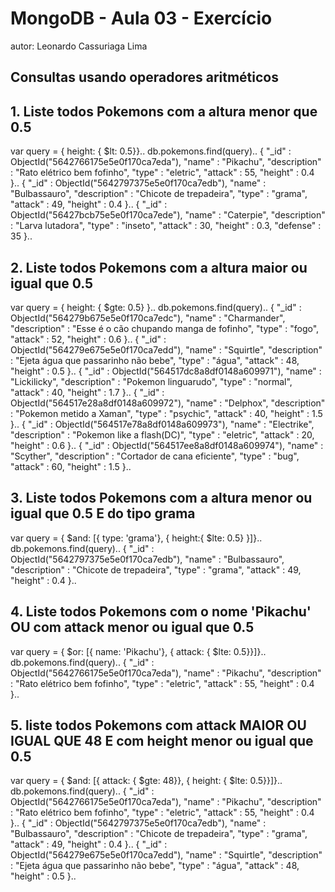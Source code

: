 # MongoDB - Aula 03 - Exercício
autor: Leonardo Cassuriaga Lima

## Consultas usando operadores aritméticos

## 1. Liste todos Pokemons com a altura menor que 0.5

var query = { height: { $lt: 0.5}}..
db.pokemons.find(query)..
{ "_id" : ObjectId("5642766175e5e0f170ca7eda"), "name" : "Pikachu", "description" : "Rato elétrico bem fofinho", "type" : "eletric", "attack" : 55, "height" : 0.4 }..
{ "_id" : ObjectId("5642797375e5e0f170ca7edb"), "name" : "Bulbassauro", "description" : "Chicote de trepadeira", "type" : "grama", "attack" : 49, "height" : 0.4 }..
{ "_id" : ObjectId("56427bcb75e5e0f170ca7ede"), "name" : "Caterpie", "description" : "Larva lutadora", "type" : "inseto", "attack" : 30, "height" : 0.3, "defense" : 35 }..

## 2. Liste todos Pokemons com a altura maior ou igual que 0.5 

var query = { height: { $gte: 0.5} }..
db.pokemons.find(query)..
{ "_id" : ObjectId("564279b675e5e0f170ca7edc"), "name" : "Charmander", "description" : "Esse é o cão chupando manga de fofinho", "type" : "fogo", "attack" : 52, "height" : 0.6 }..
{ "_id" : ObjectId("564279e675e5e0f170ca7edd"), "name" : "Squirtle", "description" : "Ejeta água que passarinho não bebe", "type" : "água", "attack" : 48, "height" : 0.5 }..
{ "_id" : ObjectId("564517dc8a8df0148a609971"), "name" : "Lickilicky", "description" : "Pokemon linguarudo", "type" : "normal", "attack" : 40, "height" : 1.7 }..
{ "_id" : ObjectId("564517e28a8df0148a609972"), "name" : "Delphox", "description" : "Pokemon metido a Xaman", "type" : "psychic", "attack" : 40, "height" : 1.5 }..
{ "_id" : ObjectId("564517e78a8df0148a609973"), "name" : "Electrike", "description" : "Pokemon like a flash(DC)", "type" : "eletric", "attack" : 20, "height" : 0.6 }..
{ "_id" : ObjectId("564517ee8a8df0148a609974"), "name" : "Scyther", "description" : "Cortador de cana eficiente", "type" : "bug", "attack" : 60, "height" : 1.5 }..

## 3. Liste todos Pokemons com a altura menor ou igual que 0.5 E do tipo grama

var query = { $and: [{ type: 'grama'}, { height:{ $lte: 0.5} }]}..
db.pokemons.find(query)..
{ "_id" : ObjectId("5642797375e5e0f170ca7edb"), "name" : "Bulbassauro", "description" : "Chicote de trepadeira", "type" : "grama", "attack" : 49, "height" : 0.4 }..

## 4. Liste todos Pokemons com o nome 'Pikachu' OU com attack menor ou igual que 0.5

var query = { $or: [{ name: 'Pikachu'}, { attack: { $lte: 0.5}}]}..
db.pokemons.find(query)..
{ "_id" : ObjectId("5642766175e5e0f170ca7eda"), "name" : "Pikachu", "description" : "Rato elétrico bem fofinho", "type" : "eletric", "attack" : 55, "height" : 0.4 }..

## 5. liste todos Pokemons com attack MAIOR OU IGUAL QUE 48 E com height menor ou igual que 0.5

var query = { $and: [{ attack: { $gte: 48}}, { height: { $lte: 0.5}}]}..
db.pokemons.find(query)..
{ "_id" : ObjectId("5642766175e5e0f170ca7eda"), "name" : "Pikachu", "description" : "Rato elétrico bem fofinho", "type" : "eletric", "attack" : 55, "height" : 0.4 }..
{ "_id" : ObjectId("5642797375e5e0f170ca7edb"), "name" : "Bulbassauro", "description" : "Chicote de trepadeira", "type" : "grama", "attack" : 49, "height" : 0.4 }..
{ "_id" : ObjectId("564279e675e5e0f170ca7edd"), "name" : "Squirtle", "description" : "Ejeta água que passarinho não bebe", "type" : "água", "attack" : 48, "height" : 0.5 }..